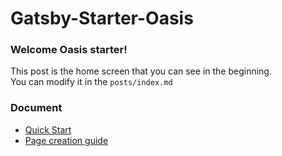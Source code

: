 # Gatsby-Starter-Oasis

### Welcome Oasis starter!

This post is the home screen that you can see in the beginning.  
You can modify it in the `posts/index.md`

### Document

- [Quick Start](./develop/docs/quick-start/)
- [Page creation guide](./develop/docs/page-creation-guide/)
